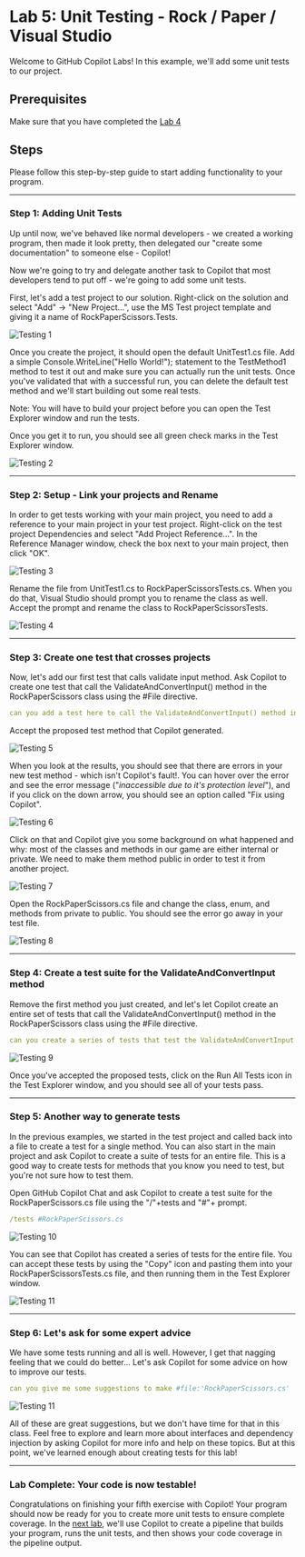 # Lab 5: Unit Testing - Rock / Paper / Visual Studio

Welcome to GitHub Copilot Labs! In this example, we'll add some unit tests to our project.

## Prerequisites

Make sure that you have completed the [Lab 4](../RPS-Lab-4/README.md)

## Steps

Please follow this step-by-step guide to start adding functionality to your program.

---

### Step 1: Adding Unit Tests

Up until now, we've behaved like normal developers - we created a working program, then made it look pretty, then delegated our "create some documentation" to someone else - Copilot!  

Now we're going to try and delegate another task to Copilot that most developers tend to put off - we're going to add some unit tests.

First, let's add a test project to our solution.  Right-click on the solution and select "Add" -> "New Project...", use the MS Test project template and giving it a name of RockPaperScissors.Tests.

![Testing 1](images/RPS_500.png)

Once you create the project, it should open the default UnitTest1.cs file.  Add a simple Console.WriteLine("Hello World!"); statement to the TestMethod1 method to test it out and make sure you can actually run the unit tests.  Once you've validated that with a successful run, you can delete the default test method and we'll start building out some real tests.  

Note: You will have to build your project before you can open the Test Explorer window and run the tests. 

Once you get it to run, you should see all green check marks in the Test Explorer window.

![Testing 2](images/RPS_505.png)

---

### Step 2: Setup - Link your projects and Rename

In order to get tests working with your main project, you need to add a reference to your main project in your test project.  Right-click on the test project Dependencies and select "Add Project Reference...".  In the Reference Manager window, check the box next to your main project, then click "OK".

![Testing 3](images/RPS_508.png)

Rename the file from UnitTest1.cs to RockPaperScissorsTests.cs.  When you do that, Visual Studio should prompt you to rename the class as well.  Accept the prompt and rename the class to RockPaperScissorsTests.

![Testing 4](images/RPS_510.png)

---

### Step 3: Create one test that crosses projects

Now, let's add our first test that calls validate input method.  Ask Copilot to create one test that call the ValidateAndConvertInput() method in the RockPaperScissors class using the #File directive.

``` yaml
can you add a test here to call the ValidateAndConvertInput() method in the #file:'RockPaperScissors.cs' ?
```

Accept the proposed test method that Copilot generated.

![Testing 5](images/RPS_520.png)

When you look at the results, you should see that there are errors in your new test method - which isn't Copilot's fault!.  You can hover over the error and see the error message ("*inaccessible due to it's protection level*"), and if you click on the down arrow, you should see an option called "Fix using Copilot".

![Testing 6](images/RPS_525.png)

Click on that and Copilot give you some background on what happened and why: most of the classes and methods in our game are either internal or private. We need to make them method public in order to test it from another project.

![Testing 7](images/RPS_530.png)

Open the RockPaperScissors.cs file and change the class, enum, and methods from private to public.  You should see the error go away in your test file.

![Testing 8](images/RPS_534.png)

---

### Step 4: Create a test suite for the ValidateAndConvertInput method

Remove the first method you just created, and let's let Copilot create an entire set of tests that call the ValidateAndConvertInput() method in the RockPaperScissors class using the #File directive.

``` yaml
can you create a series of tests that test the ValidateAndConvertInput method in the #file:'RockPaperScissors.cs' ?
```

![Testing 9](images/RPS_536.png)

Once you've accepted the proposed tests, click on the Run All Tests icon in the Test Explorer window, and you should see all of your tests pass.

---

### Step 5: Another way to generate tests

In the previous examples, we started in the test project and called back into a file to create a test for a single method. You can also start in the main project and ask Copilot to create a suite of tests for an entire file.  This is a good way to create tests for methods that you know you need to test, but you're not sure how to test them.

Open GitHub Copilot Chat and ask Copilot to create a test suite for the RockPaperScissors.cs file using the "/"+tests and "#"+<fileName> prompt.

``` yaml
/tests #RockPaperScissors.cs
```

![Testing 10](images/RPS_540.png)

You can see that Copilot has created a series of tests for the entire file.  You can accept these tests by using the "Copy" icon and pasting them into your RockPaperScissorsTests.cs file, and then running them in the Test Explorer window.

![Testing 11](images/RPS_540.png)

---

### Step 6: Let's ask for some expert advice

We have some tests running and all is well. However, I get that nagging feeling that we could do better...  Let's ask Copilot for some advice on how to improve our tests.

``` yaml
can you give me some suggestions to make #file:'RockPaperScissors.cs'  more testable? 
```

![Testing 11](images/RPS_550.png)

All of these are great suggestions, but we don't have time for that in this class.  Feel free to explore and learn more about interfaces and dependency injection by asking Copilot for more info and help on these topics.  But at this point, we've learned enough about creating tests for this lab!

---

### Lab Complete: Your code is now testable!

Congratulations on finishing your fifth exercise with Copilot!  Your program should now be ready for you to create more unit tests to ensure complete coverage. In the [next lab](../RPS-Lab-6/README.md), we'll use Copilot to create a pipeline that builds your program, runs the unit tests, and then shows your code coverage in the pipeline output.
